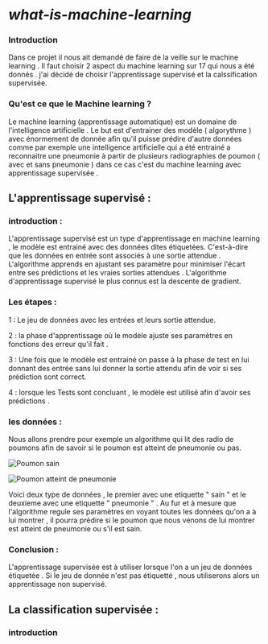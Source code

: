 # *what-is-machine-learning*

### Introduction

Dans ce projet il nous ait demandé de faire de la veille sur le machine learning . Il faut choisir 2 aspect du machine learning sur 17 qui nous a été donnés . j'ai décidé de choisir l'apprentissage supervisé et la calssification supervisée. 


### Qu'est ce que le Machine learning ? 

Le machine learning (apprentissage automatique) est un domaine de l'intelligence artificielle . Le but est d'entrainer des modèle ( algorythme ) avec énormement de donnée afin qu'il puisse prédire d'autre données comme par exemple une intelligence artificielle qui a été entrainé a reconnaitre une pneumonie à partir de plusieurs radiographies de poumon ( avec et sans pneumonie ) dans ce cas c'est du machine learning avec apprentissage supervisée . 


## L'apprentissage supervisé :

### introduction :
L'apprentissage supervisé est un type d'apprentissage en machine learning , le modèle est entrainé avec des données dites étiquetées. C'est-à-dire que les données en entrée sont associés à une sortie attendue . L'algorithme apprends en ajustant ses paramètre pour minimiser l'écart entre ses prédictions et les vraies sorties attendues . L'algorithme d'apprentissage supervisé le plus connus est la descente de gradient.  

### Les étapes :

1 : Le jeu de données avec les entrées et leurs sortie attendue.

2 : la phase d'apprentissage où le modèle ajuste ses paramètres en fonctions des erreur qu'il fait .

3 : Une fois que le modèle est entrainé on passe à la phase de test en lui donnant des entrée sans lui donner la sortie attendu afin de voir si ses prédiction sont correct.

4 : lorsque les Tests sont concluant , le modèle est utilisé afin d'avoir ses prédictions . 

### les données : 

Nous allons prendre pour exemple un algorithme qui lit des radio de poumons afin de savoir si le poumon est atteint de pneumonie ou pas. 

![Poumon sain](radio_poumon_sain.jpg)

![Poumon atteint de pneumonie](paumon_pneumonie.jpeg)

Voici deux type de données , le premier avec une etiquette " sain " et le deuxieme avec une etiquette " pneumonie " . Au fur et à mesure que l'algorithme regule ses paramètres en voyant toutes les données qu'on a à lui montrer , il pourra prédire si le poumon que nous venons de lui montrer est atteint de pneumonie ou s'il est sain.

### Conclusion : 

L'apprentissage supervisée est à utiliser lorsque l'on a un jeu de données étiquetée . Si le jeu de donnée n'est pas étiquetté , nous utiliserons alors un apprentissage non supervisé.


## La classification supervisée : 


### introduction 